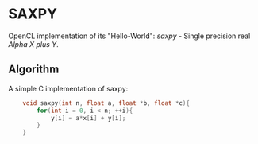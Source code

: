 # SAXPY
OpenCL implementation of its "Hello-World": *saxpy* - Single precision real *Alpha X plus Y*.

## Algorithm
A simple C implementation of saxpy:
```C
    void saxpy(int n, float a, float *b, float *c){
        for(int i = 0, i < n; ++i){
            y[i] = a*x[i] + y[i];
        }
    }
```
